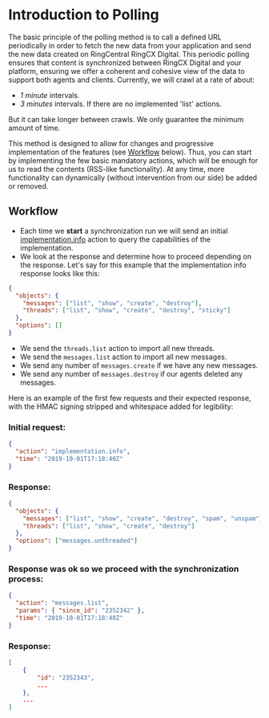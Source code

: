 # Introduction to Polling

The basic principle of the polling method is to call a defined URL periodically in order to fetch the new data from your application and send the new data created on RingCentral RingCX Digital. This periodic polling ensures that content is synchronized between RingCX Digital and your platform, ensuring we offer a coherent and cohesive view of the data to support both agents and clients. Currently, we will crawl at a rate of about:

* *1 minute* intervals.
* *3 minutes* intervals. If there are no implemented 'list' actions.

But it can take longer between crawls. We only guarantee the minimum amount of time.

This method is designed to allow for changes and progressive implementation of the features (see [Workflow](../polling/#workflow) below). Thus, you can start by implementing the few basic mandatory actions, which will be enough for us to read the contents (RSS-like functionality). At any time, more functionality can dynamically (without intervention from our side) be added or removed.

## Workflow

* Each time we **start** a synchronization run we will send an initial [implementation.info](../action-details) action to query the capabilities of the implementation.
* We look at the response and determine how to proceed depending on the response. Let's say for this example that the implementation info response looks like this:

``` json
{
  "objects": {
    "messages": ["list", "show", "create", "destroy"],
    "threads": ["list", "show", "create", "destroy", "sticky"]
  },
  "options": []
}
```

* We send the `threads.list` action to import all new threads.
* We send the `messages.list` action to import all new messages.
* We send any number of `messages.create` if we have any new messages.
* We send any number of `messages.destroy` if our agents deleted any messages.

Here is an example of the first few requests and their expected response, with the HMAC signing stripped and whitespace added for legibility:

### Initial request:

``` json
{
  "action": "implementation.info",
  "time": "2019-10-01T17:18:40Z"
}
```

### Response: 

``` json
{
  "objects": {
    "messages": ["list", "show", "create", "destroy", "spam", "unspam"],
    "threads": ["list", "show", "create", "destroy"]
  },
  "options": ["messages.unthreaded"]
}
```

### Response was ok so we proceed with the synchronization process:

``` json
{
  "action": "messages.list",
  "params": { "since_id": "2352342" },
  "time": "2019-10-01T17:18:40Z"
}
```

### Response: 

``` json
[
    {
        "id": "2352343",
        ...
    },
    ...
]
```
